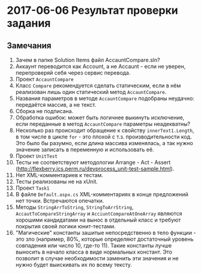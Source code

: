 # 2017-06-06 Результат проверки задания

## Замечания

1. Зачем в папке Solution Items файл AccauntCompare.sln?
2. Аккаунт переводится как Account, а не Accaunt - если не уверен, перепроверяй себя через сервис перевода.
3. Проект `AccauntCompare`
  1. Класс `Compare` рекомендуется сделать статическим, если в нём реализован лишь один статический метод `AccauntCompare`.
  2. Названия параметров в методе `AccauntCompare` подобраны неудачно: передаётся массив, а не текст.
  3. Сборка не подписана.
  4. Обработка ошибок: может быть логичнее выкинуть исключение, если переданные в метод `AccauntCompare` параметры неадекватны?
  5. Несколько раз происходит обращение к свойству `innerText1.Length`, в том числе в цикле `for` - это плохой с т.з. производительности код. Это было бы разумно, если длина массива изменялась, а так нужно значение записать в переменную и использовать её.
4. Проект `UnitTest`
  1. Тесты не соответствуют методологии Arrange - Act - Assert (<http://flexberry.ics.perm.ru/devprocess_unit-test-sample.html>).
  2. Нет XML-комментариев к тестам.
  3. Тесты реализованы не на xUnit.
5. Проект `Task1`
  1. В файле `Default.aspx.cs` XML-комментариях в конце предложений нет точки. Встречаются опечатки.
  2. Методы `StringArrToString`, `StringToArrString`, `AccautToCompareStringArray` и `AcciuntCompareAtOneArray` являются хорошими кандидатами на вынос в отдельный класс и требуют покрытия своей логики юнит-тестами.
  3. "Магические" константы зашитые непосредственно в тело функции - это зло (например, 80%, которые определяют достаточный уровень совпадения или число 10, где-то 11). Такие константы лучше выносить в начало класса в виде нормальных констант. Это позволит в случае необходимости заменить эти значения и не нужно будет выискивать их по всему тексту.